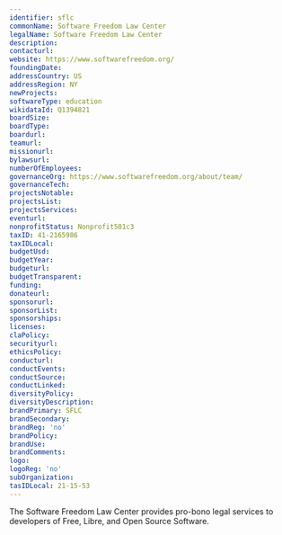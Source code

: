 ```yaml
---
identifier: sflc
commonName: Software Freedom Law Center
legalName: Software Freedom Law Center
description:
contacturl:
website: https://www.softwarefreedom.org/
foundingDate:
addressCountry: US
addressRegion: NY
newProjects:
softwareType: education
wikidataId: Q1394821
boardSize:
boardType:
boardurl:
teamurl:
missionurl:
bylawsurl:
numberOfEmployees:
governanceOrg: https://www.softwarefreedom.org/about/team/
governanceTech:
projectsNotable:
projectsList:
projectsServices:
eventurl:
nonprofitStatus: Nonprofit501c3
taxID: 41-2165986
taxIDLocal:
budgetUsd:
budgetYear:
budgeturl:
budgetTransparent:
funding:
donateurl:
sponsorurl:
sponsorList:
sponsorships:
licenses:
claPolicy:
securityurl:
ethicsPolicy:
conducturl:
conductEvents:
conductSource:
conductLinked:
diversityPolicy:
diversityDescription:
brandPrimary: SFLC
brandSecondary:
brandReg: 'no'
brandPolicy:
brandUse:
brandComments:
logo:
logoReg: 'no'
subOrganization:
tasIDLocal: 21-15-53
---
```


The Software Freedom Law Center provides pro-bono legal services to developers of Free, Libre, and Open Source Software.

